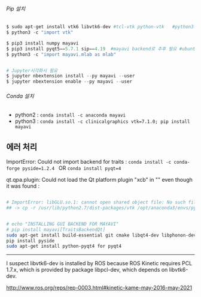 
###### Pip 설치 

```python
$ sudo apt-get install vtk6 libvtk6-dev #tcl-vtk python-vtk   #python3-vtk는 없음 
$ python3 -c "import vtk"

$ pip3 install numpy mayavi
$ pip3 install pyqt5==5.7.1 sip==4.19  #mayavi backend로 추후 필요 #ubuntu 16.04, pyqt5
$ python3 -c "import mayavi.mlab as mlab"


# Jupyter시각화시 필요 
$ jupyter nbextension install --py mayavi --user
$ jupyter nbextension enable --py mayavi --user
```

###### Conda 설치  

- python2 : `conda install -c anaconda mayavi`
- python3 : `conda install -c clinicalgraphics vtk=7.1.0; pip install mayavi`



## 에러 처리 

ImportError: Could not import backend for traits : `conda install -c conda-forge pyside=1.2.4 ` OR `conda install pyqt=4`

qt.qpa.plugin: Could not load the Qt platform plugin "xcb" in "" even though it was found : 




```bash

# ImportError: libGLU.so.1: cannot open shared object file: No such file or director
## -> cp -r /usr/lib/python2.7/dist-packages/vtk /opt/anaconda3/envs/python2_gpu/lib/python2.7/site-packages/


# echo "INSTALLING GUI BACKEND FOR MAYAVI"
# pip install mayavi[TraitsBackendQt]
sudo apt-get install build-essential git cmake libqt4-dev libphonon-dev python2.7-dev libxml2-dev libxslt1-dev qtmobility-dev libqtwebkit-dev
pip install pyside
sudo apt-get install python-pyqt4 for pyqt4

```


---

I suspect libvtk6-dev is installed by ROS because ROS Kinetic requires PCL 1.7.x, which is provided by package libpcl-dev, which depends on libvtk6-dev.

http://www.ros.org/reps/rep-0003.html#kinetic-kame-may-2016-may-2021
